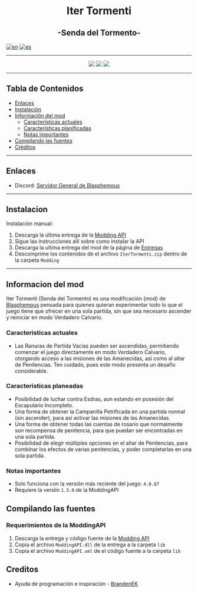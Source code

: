 <p align="center">  
  <h1 align="center">Iter Tormenti</h1><!-- <img src="logo.png"> -->
  <h2 align="center">-Senda del Tormento-</h2>

[![en](https://img.shields.io/badge/lang-en-red.svg)](https://github.com/NeonPixels/blasphemous.iter-tormenti/blob/master/README.md)
[![es](https://img.shields.io/badge/lang-es-yellow.svg)](https://github.com/NeonPixels/blasphemous.iter-tormenti/blob/master/README.es.md)

</p>

---

<p align="center">
  <img src="https://img.shields.io/github/v/release/NeonPixels/blasphemous.iter-tormenti">
  <img src="https://img.shields.io/github/last-commit/NeonPixels/blasphemous.iter-tormenti?color=important">
  <img src="https://img.shields.io/github/downloads/NeonPixels/blasphemous.iter-tormenti/total?color=success">
</p>

---

## Tabla de Contenidos

- [Enlaces](https://github.com/NeonPixels/blasphemous.iter-tormenti#enlaces)
- [Instalación](https://github.com/NeonPixels/blasphemous.iter-tormenti#instalacion)<!-- - [Comandos disponibles](https://github.com/NeonPixels/blasphemous.iter-tormenti#comandos-disponibles) -->
- [Información del mod](https://github.com/NeonPixels/blasphemous.iter-tormenti#informacion-del-mod)
  - [Características actuales](https://github.com/NeonPixels/blasphemous.iter-tormenti#caracteristicas-actuales)
  - [Características planificadas](https://github.com/NeonPixels/blasphemous.iter-tormenti#caracteristicas-planificadas)
  - [Notas importantes](https://github.com/NeonPixels/blasphemous.iter-tormenti#notas-importantes)
- [Compilando las fuentes](https://github.com/NeonPixels/blasphemous.iter-tormenti#compilando-las-fuentes)
- [Créditos](https://github.com/NeonPixels/blasphemous.iter-tormenti#creditos)

---

## Enlaces

- Discord: [Servidor General de Blasphemous](https://discord.gg/Blasphemous)

---

## Instalacion

Instalación manual:
1. Descarga la última entrega de la [Modding API](https://github.com/BrandenEK/Blasphemous-Modding-API/releases)
2. Sigue las instrucciones allí sobre como instalar la API
3. Descarga la ultima entrega del mod de la página de [Entregas](https://github.com/NeonPixels/blasphemous.iter-tormenti/releases)
4. Descomprime los contenidos de el archivo `IterTormenti.zip` dentro de la carpeta `Modding`

---

<!--
## Comandos disponibles
- Pulsa la tecla `º` para abrir la consola de depuración
- Escribe el comando deseado, seguido de los parámetros, separados por un único espacio en blanco

| Comando | Parámetros | Descripcion |
| ------- | ----------- | ------- |
| `itertormenti ayuda` | ninguno | Muestra una lista de los comandos disponibles |

---
-->
## Informacion del mod

Iter Tormenti (Senda del Tormento) es una modificación (mod) de [Blasphemous](https://thegamekitchen.com/blasphemous/) pensada para quienes quieran experimentar todo lo que el juego tiene que ofrecer en una sola partida, sin que sea necesario ascender y reiniciar en modo Verdadero Calvario.

### Caracteristicas actuales

- Las Ranuras de Partida Vacías pueden ser ascendidas, permitiendo comenzar el juego directamente en modo Verdadero Calvario, otorgando acceso a las misiones de las Amanecidas, así como al altar de Penitencias. Ten cuidado, pues este modo presenta un desafío considerable.

### Caracteristicas planeadas

- Posibilidad de luchar contra Esdras, aun estando en posesión del Escapulario Incompleto.
- Una forma de obtener la Campanilla Petrificada en una partida normal (sin ascender), para así activar las misiones de las Amanecidas.
- Una forma de obtener todas las cuentas de rosario que normalmente son recompensa de penitencia, para que puedan ser encontradas en una sola partida.
- Posibilidad de elegir múltiples opciones en el altar de Penitencias, para combinar los efectos de varias penitencias, y poder completarlas en una sola partida.

### Notas importantes

- Solo funciona con la versión más reciente del juego: `4.0.67`
- Requiere la versiín `1.5.0` de la ModdingAPI

## Compilando las fuentes

### Requerimientos de la ModdingAPI

1. Descarga la entrega y código fuente de la [Modding API](https://github.com/BrandenEK/Blasphemous-Modding-API/releases)
2. Copia el archivo `ModdingAPI.dll` de la entrega a la carpeta `lib`
3. Copia el archivo `ModdingAPI.xml` de el código fuente a la carpeta `lib`

## Creditos

- Ayuda de programación e inspiración - [BrandenEK](https://github.com/BrandenEK)

